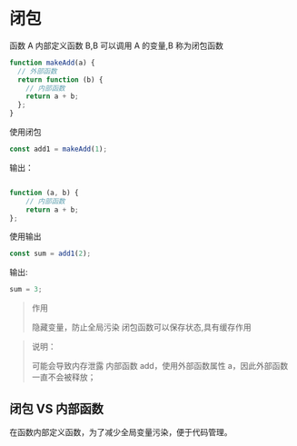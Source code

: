 <!--
 * @Author: your name
 * @Date: 2020-11-10 10:32:46
 * @LastEditTime: 2021-08-19 15:56:29
 * @LastEditors: Please set LastEditors
 * @Description: In User Settings Edit
 * @FilePath: \vue-note\ES6\闭包.md
-->

# 闭包

函数 A 内部定义函数 B,B 可以调用 A 的变量,B 称为闭包函数

```javascript
function makeAdd(a) {
  // 外部函数
  return function (b) {
    // 内部函数
    return a + b;
  };
}
```

使用闭包

```javascript
const add1 = makeAdd(1);
```

输出：

```javascript

function (a, b) {
    // 内部函数
    return a + b;
};

```

使用输出

```javascript
const sum = add1(2);
```

输出:

```javascript
sum = 3;
```

> 作用
>
> 隐藏变量，防止全局污染
> 闭包函数可以保存状态,具有缓存作用

> 说明：
>
> 可能会导致内存泄露
> 内部函数 add，使用外部函数属性 a，因此外部函数一直不会被释放；

## 闭包 VS 内部函数

在函数内部定义函数，为了减少全局变量污染，便于代码管理。
